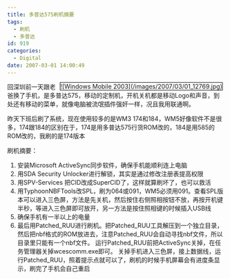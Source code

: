 ```yaml
---
title: 多普达575刷机摘要
tags:
  - 刷机
  - 多普达
id: 919
categories:
  - Digital
date: 2007-03-01 14:00:49
---
```


<div style="border-bottom: rgb(0,0,0) 1px solid; border-left: rgb(0,0,0) 1px solid; margin: 0px 5px 0px 10px; float: right; border-top: rgb(0,0,0) 1px solid; border-right: rgb(0,0,0) 1px solid">![Windows Mobile 2003](/images/2007/03/01_12769.jpg)</div>

回深圳前一天跟老爸换了手机，是多普达575，移动的定制机，开机关机都是移动Logo和声音，到处还有移动的菜单，就像电脑被流氓插件强奸一样，况且我用联通啊。

昨天下班后刷了系统，现在使用较多的是WM3 174和184，WM5好像软件不是很多，174跟184的区别在于，174是用多普达575行货ROM改的，184是用585的ROM改的，我刷的是174版本

刷机摘要：

1.  安装Microsoft ActiveSync同步软件，确保手机能顺利连上电脑
2.  用SDA Security Unlocker进行解锁，其实是通过修改注册表提高权限
3.  用SPV-Services 把CID改成SuperCID了，这样就算刷坏了，也可以救活
4.  用TyphoonNBFTools改SPL，刷为064或091，WM5必须用091。查看SPL版本可以进入三色屏，方法是先关机，然后按住右侧照相按钮不放，再按开机键半秒，等进入三色屏即可放开，另一方法是按住照相键的时候插入USB线
5.  确保手机有一半以上的电量
6.  最后用Patched_RUU进行刷机。把Patched_RUU工具解压到一个独立目录，然后把nbf格式的ROM放进去，注意Patched_RUU会自动寻找nbf文件，所以目录里只能有一个nbf文件。
    运行Patched_RUU前把ActiveSync关掉，在任务管理器关掉wcescomm.exe即可。
    关掉手机进入三色屏，接上数据线，运行Patched_RUU，照着提示点就可以了，刷机的时候手机屏幕会有进度条显示，刷完了手机会自己重启